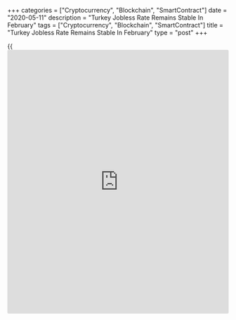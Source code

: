+++
categories = ["Cryptocurrency", "Blockchain", "SmartContract"]
date = "2020-05-11"
description = "Turkey Jobless Rate Remains Stable In February"
tags = ["Cryptocurrency", "Blockchain", "SmartContract"]
title = "Turkey Jobless Rate Remains Stable In February"
type = "post"
+++

{{<iframe id="large-banner" src="https://www.bounty.group/#slide=21.0" width="100%" height="600" scrolling="no" style="border: 0px solid rgb(216, 221, 230); border-radius: 3px;">}}

Turkey's jobless rate remained stable in February, data from the Turkish
Statistical Institute showed on Monday.

The seasonally adjusted unemployment rate was 12.7 percent in February,
the same as seen in January.

On an unadjusted basis, the jobless rate fell to 13.6 percent in
February from 14.7 percent in the same month last year. In January, the
unemployment rate was 13.8 percent.

The number of unemployed persons rose to 4.23 million in February from
4.73 million in the same month last year.

The youth unemployment rate, which applies to the 15 to 24 age group,
decreased to 24.4 percent in February from 26.1 percent in the previous
year.

For comments and feedback [contact](https://www.playgroundfx.com/contact/): editorial@rtt[news](https://www.letsplayfx.com/blog/forex-news-website/).com

[Economic News][1]

 **What parts of the world are seeing the best (and worst) economic
performances lately? Click[here][2] to check out our [Econ Scorecard][2]
and find out! See up-to-the-moment [ranking](https://www.playgroundfx.com/blog/crypto-exchange-ranking/)s for the best and worst
performers in [GDP][2], [unemployment rate][3], [inflation][4] and much
more.**

   1. www.rtt[news](https://www.letsplayfx.com/blog/forex-news-website/).com/Content/EconomicNews.aspx
   2. www.rtt[news](https://www.letsplayfx.com/blog/forex-news-website/).com/economic-scorecard/world-rank/GDP/highest-performance.aspx
   3. www.rtt[news](https://www.letsplayfx.com/blog/forex-news-website/).com/economic-scorecard/world-rank/unemployment-rate/lowest-performance.aspx
   4. www.rtt[news](https://www.letsplayfx.com/blog/forex-news-website/).com/economic-scorecard/world-rank/CPI/highest-performance.aspx